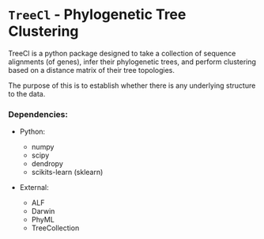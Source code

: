 # ``TreeCl`` - Phylogenetic Tree Clustering

TreeCl is a python package designed to take a collection 
of sequence alignments (of genes), infer their phylogenetic trees, and
perform clustering based on a distance matrix of their tree 
topologies.

The purpose of this is to establish whether there is any underlying structure
to the data.

### Dependencies:

- Python:
    - numpy
    - scipy
    - dendropy
    - scikits-learn (sklearn)

- External:
    - ALF  
    - Darwin
    - PhyML
    - TreeCollection


